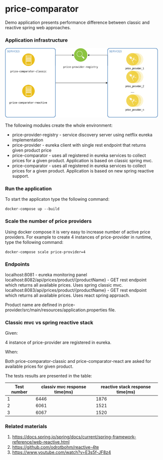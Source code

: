 # price-comparator
Demo application presents performance difference between classic and reactive spring web approaches.

### Application infrastructure
![Application infrastructure](res/infra.png)

The following modules create the whole environment:
 - price-provider-registry - service discovery server using netflix eureka implementation
 - price-provider - eureka client with single rest endpoint that returns given product price
 - price-comparator - uses all registered in eureka services to collect prices for a given product. Application is based on classic spring mvc.
 - price-comparator - uses all registered in eureka services to collect prices for a given product. Application is based on new spring reactive support.

### Run the application
To start the applicaton type the following command:

<code>docker-compose up --build</code>

### Scale the number of price providers
Using docker compose it is very easy to increase number of active price providers. For example
to create 4 instances of price-provider in runtime, type the following command:

<code>docker-compose scale price-provider=4</code>

### Endpoints

localhost:8081 - eureka monitoring panel
localhost:8082/api/prices/product/{productName} - GET rest endpoint which returns all available prices. Uses spring classic mvc. 
localhost:8083/api/prices/product/{productName} - GET rest endpoint which returns all available prices. Uses react spring approach.

Product name are defined in price-provider/src/main/resources/application.properties file.

### Classic mvc vs spring reactive stack

Given:

4 instance of price-provider are registered in eureka.

When:

Both price-comparator-classic and price-comparator-react are asked for available prices for given product.


The tests results are presented in the table:

|Test number|classiv mvc response time(ms)|reactive stack response time(ms)|
|-----------|-------------------------|----------------------------|
|1|6446|1876|
|2|6061|1521|
|3|6067|1520|

### Related materials
1. https://docs.spring.io/spring/docs/current/spring-framework-reference/web-reactive.html
2. https://github.com/odrotbohm/reactive-4te
3. https://www.youtube.com/watch?v=E3s5f-JF8z4